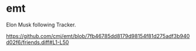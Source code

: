 # emt
Elon Musk following Tracker.

https://github.com/cmj/emt/blob/7fb46785dd8179d98154f81d275adf3b940d02f6/friends.diff#L1-L50
